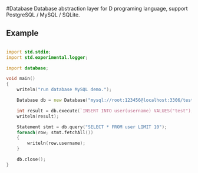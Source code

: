 #Database
Database abstraction layer for D programing language, support PostgreSQL / MySQL / SQLite.

## Example
```D

import std.stdio;
import std.experimental.logger;

import database;

void main()
{
	writeln("run database MySQL demo.");

	Database db = new Database("mysql://root:123456@localhost:3306/test?charset=utf-8");

	int result = db.execute(`INSERT INTO user(username) VALUES("test");`);
	writeln(result);

	Statement stmt = db.query("SELECT * FROM user LIMIT 10");
	foreach(row; stmt.fetchAll())
	{
		writeln(row.username);
	}

	db.close();
}

```